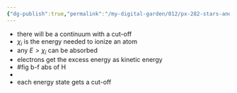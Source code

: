 ```yaml
---
{"dg-publish":true,"permalink":"/my-digital-garden/012/px-282-stars-and-the-solar-system/c-stellar-atmosphere/c2-14-stellar-atmospheres/px-282-c10c-line-broadening-due-to-bound-free-absorption/","created":"2024-11-25T10:50:32.000+00:00","updated":"2024-11-26T09:38:39.952+00:00"}
---
```


- there will be a continuum with a cut-off
- $\chi_{i}$ is the energy needed to ionize an atom
- any $E>\chi_i$ can be absorbed
- electrons get the excess energy as kinetic energy
- #fig b-f abs of H
- 
- each energy state gets a cut-off
